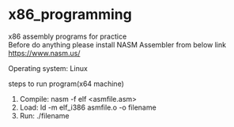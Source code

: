 # x86_programming
x86 assembly programs for practice  
Before do anything please install NASM Assembler from below link
https://www.nasm.us/

Operating system: Linux

steps to run program(x64 machine)
1. Compile: nasm -f elf <asmfile.asm>
2. Load: ld -m elf_i386 asmfile.o -o filename
3. Run:  ./filename


